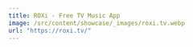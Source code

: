 ```yaml
---
title: ROXi - Free TV Music App
image: /src/content/showcase/_images/roxi.tv.webp
url: "https://roxi.tv/"
---
```

